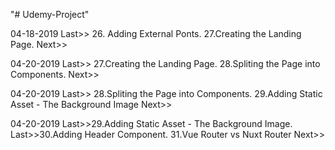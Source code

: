 "# Udemy-Project"

04-18-2019
Last>> 26. Adding External Ponts.
27.Creating the Landing Page. Next>>



04-20-2019
Last>> 27.Creating the Landing Page.
28.Spliting the Page into Components. Next>>


04-20-2019
Last>> 28.Spliting the Page into Components.
29.Adding Static Asset - The Background Image Next>>


04-20-2019
Last>>29.Adding Static Asset - The Background Image.
Last>>30.Adding Header Component.
31.Vue Router vs Nuxt Router Next>>


